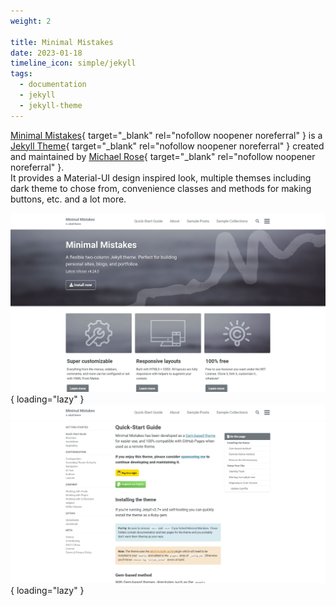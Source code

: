 ```yaml
---
weight: 2

title: Minimal Mistakes
date: 2023-01-18
timeline_icon: simple/jekyll
tags:
  - documentation
  - jekyll
  - jekyll-theme
---
```


[Minimal Mistakes][mmistakes]{ target="_blank" rel="nofollow noopener noreferral" } is a [Jekyll Theme][jekyll]{ target="_blank" rel="nofollow noopener noreferral" } created and maintained by [Michael Rose][michael]{ target="_blank" rel="nofollow noopener noreferral" }.<br>
It provides a Material-UI design inspired look, multiple themses including dark theme to chose from, convenience classes and methods for making buttons, etc. and a lot more.

![frontpage](/assets/images/mmistakes/frontpage.png "The frontpage of the minimal mistakes documentation."){ loading="lazy" }
![docs](/assets/images/mmistakes/docs.png "A small preview of the docs from Minimal mistakes."){ loading="lazy" }

[mmistakes]: https://mmistakes.github.io/minimal-mistakes/
[jekyll]: https://jekyllrb.com
[michael]: https://github.com/mmistakes